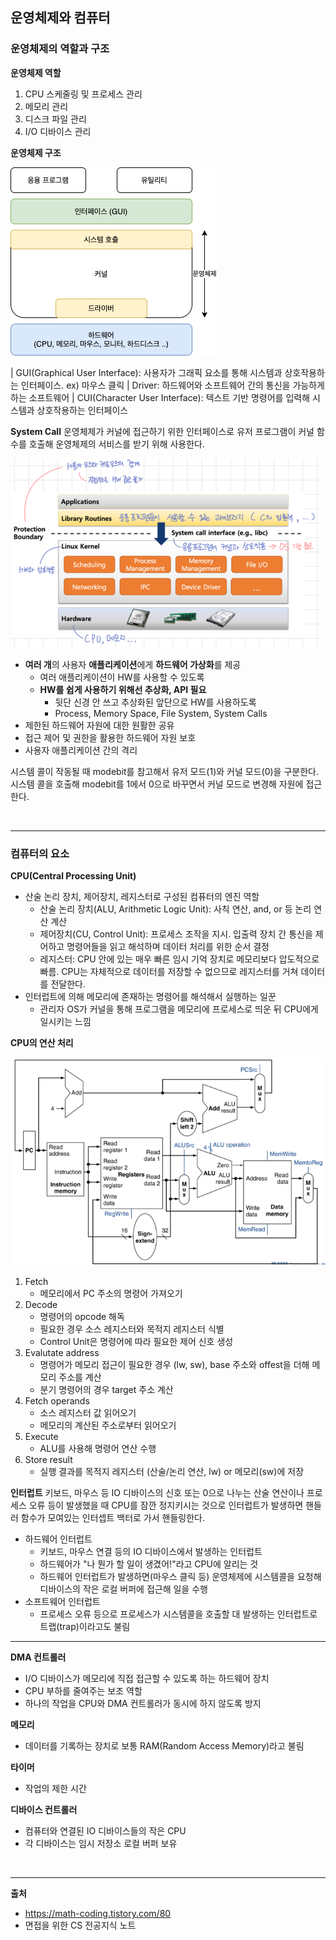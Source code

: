 
## 운영체제와 컴퓨터

### 운영체제의 역할과 구조

**운영체제 역할**
1. CPU 스케줄링 및 프로세스 관리
2. 메모리 관리
3. 디스크 파일 관리
4. I/O 디바이스 관리

**운영체제 구조**

![img.png](images/img.png)

| GUI(Graphical User Interface): 사용자가 그래픽 요소를 통해 시스템과 상호작용하는 인터페이스. ex) 마우스 클릭
| Driver: 하드웨어와 소프트웨어 간의 통신을 가능하게 하는 소프트웨어
| CUI(Character User Interface): 텍스트 기반 명령어를 입력해 시스템과 상호작용하는 인터페이스 

**System Call**
운영체제가 커널에 접근하기 위한 인터페이스로 유저 프로그램이 커널 함수를 호출해 운영체제의 서비스를 받기 위해 사용한다.

![img_2.png](images/img_2.png)

- **여러 개**의 사용자 **애플리케이션**에게 **하드웨어 가상화**를 제공
    - 여러 애플리케이션이 HW를 사용할 수 있도록
    - **HW를 쉽게 사용하기 위해선 추상화, API 필요**
        - 뒷단 신경 안 쓰고 추상화된 앞단으로 HW를 사용하도록
        - Process, Memory Space, File System, System Calls
- 제한된 하드웨어 자원에 대한 원활한 공유
- 접근 제어 및 권한을 활용한 하드웨어 자원 보호
- 사용자 애플리케이션 간의 격리


시스템 콜이 작동될 때 modebit를 참고해서 유저 모드(1)와 커널 모드(0)을 구분한다. 시스템 콜을 호출해 modebit를 1에서 0으로 바꾸면서 커널 모드로 변경해 자원에 접근한다.

<br/>

---

### 컴퓨터의 요소

**CPU(Central Processing Unit)**

- 산술 논리 장치, 제어장치, 레지스터로 구성된 컴퓨터의 엔진 역할
  - 산술 논리 장치(ALU, Arithmetic Logic Unit): 사칙 연산, and, or 등 논리 연산 계산 
  - 제어장치(CU, Control Unit): 프로세스 조작을 지시. 입출력 장치 간 통신을 제어하고 명령어들을 읽고 해석하며 데이터 처리를 위한 순서 결정
  - 레지스터: CPU 안에 있는 매우 빠른 임시 기억 장치로 메모리보다 압도적으로 빠름. CPU는 자체적으로 데이터를 저장할 수 없으므로 레지스터를 거쳐 데이터를 전달한다.
- 인터럽트에 의해 메모리에 존재하는 명령어를 해석해서 실행하는 일꾼
  - 관리자 OS가 커널을 통해 프로그램을 메모리에 프로세스로 띄운 뒤 CPU에게 일시키는 느낌

**CPU의 연산 처리**

![img_4.png](images/img_4.png)

1. Fetch
    - 메모리에서 PC 주소의 명령어 가져오기
2. Decode
    - 명령어의 opcode 해독
    - 필요한 경우 소스 레지스터와 목적지 레지스터 식별
    - Control Unit은 명령어에 따라 필요한 제어 신호 생성
3. Evalutate address
    - 명령어가 메모리 접근이 필요한 경우 (lw, sw),  base 주소와 offest을 더해 메모리 주소를 계산
    - 분기 명령어의 경우 target 주소 계산
4. Fetch operands
    - 소스 레지스터 값 읽어오기
    - 메모리의 계산된 주소로부터 읽어오기
5. Execute
    - ALU를 사용해 명령어 연산 수행
6. Store result
    - 실행 결과를 목적지 레지스터 (산술/논리 연산, lw) or 메모리(sw)에 저장

**인터럽트**
키보드, 마우스 등 IO 디바이스의 신호 또는 0으로 나누는 산술 연산이나 프로세스 오류 등이 발생했을 때 CPU를 잠깐 정지키시는 것으로 인터럽트가 발생하면 핸들러 함수가 모여있는 인터셉트 백터로 가서 핸들링한다.

- 하드웨어 인터럽트
  - 키보드, 마우스 연결 등의 IO 디바이스에서 발생하는 인터럽트
  - 하드웨어가 "나 뭔가 할 일이 생겼어!"라고 CPU에 알리는 것
  - 하드웨어 인터럽트가 발생하면(마우스 클릭 등) 운영체제에 시스템콜을 요청해 디바이스의 작은 로컬 버퍼에 접근해 일을 수행
- 소프트웨어 인터럽트
  - 프로세스 오류 등으로 프로세스가 시스템콜을 호출할 대 발생하는 인터럽트로 트랩(trap)이라고도 불림

---

**DMA 컨트롤러**

- I/O 디바이스가 메모리에 직접 접근할 수 있도록 하는 하드웨어 장치
- CPU 부하를 줄여주는 보조 역할
- 하나의 작업을 CPU와 DMA 컨트롤러가 동시에 하지 않도록 방지

**메모리**
- 데이터를 기록하는 장치로 보통 RAM(Random Access Memory)라고 불림

**타이머**
- 작업의 제한 시간

**디바이스 컨트롤러**
- 컴퓨터와 연결된 IO 디바이스들의 작은 CPU
- 각 디바이스는 임시 저장소 로컬 버퍼 보유


<br/>

---

**출처**

- https://math-coding.tistory.com/80
- 면접을 위한 CS 전공지식 노트

